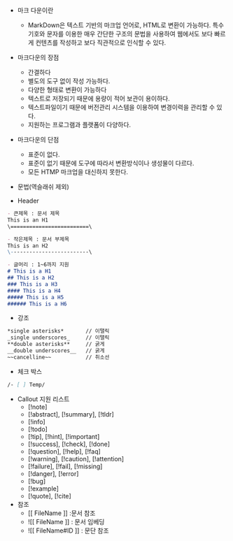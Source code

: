 - 마크 다운이란
	- MarkDown은 텍스트 기반의 마크업 언어로, HTML로 변환이 가능하다. 특수기호와 문자를 이용한 매우 간단한 구조의 문법을 사용하여 웹에서도 보다 빠르게 컨텐츠를 작성하고 보다 직관적으로 인식할 수 있다.
- 마크다운의 장점
	- 간결하다
	- 별도의 도구 없이 작성 가능하다.
	- 다양한 형태로 변환이 가능하다
	- 텍스트로 저장되기 때문에 용량이 적어 보관이 용이하다.
	- 텍스트파일이기 때문에 버전관리 시스템을 이용하여 변경이력을 관리할 수 있다.
	- 지원하는 프로그램과 플랫폼이 다양하다.
- 마크다운의 단점
	- 표준이 없다.
	- 표준이 없기 때문에 도구에 따라서 변환방식이나 생성물이 다르다.
	- 모든 HTMP 마크업을 대신하지 못한다.

- 문법(역슬래쉬 제외)
- Header
```MarkDown
- 큰제목 : 문서 제목
This is an H1
\=========================\

- 작은제목 : 문서 부제목
This is an H2
\-------------------------\

- 글머리 : 1~6까지 지원
# This is a H1
## This is a H2
### This is a H3
#### This is a H4
##### This is a H5
###### This is a H6
```
- 강조
```MarkDown
*single asterisks*       // 이탤릭
_single underscores_     // 이탤릭
**double asterisks**     // 굵게
__double underscores__   // 굵게
~~cancelline~~           // 취소선
```
- 체크 박스
```MarkDown
/- [ ] Temp/
```
- Callout 지원 리스트
	- [!note]
	- [!abstract], [!summary], [!tldr]
	- [!info]
	- [!todo]
	- [!tip], [!hint], [!important]
	- [!success], [!check], [!done]
	- [!question], [!help], [!faq]
	- [!warning], [!caution], [!attention]
	- [!failure], [!fail], [!missing]
	- [!danger], [!error]
	- [!bug]
	- [!example]
	- [!quote], [!cite]
- 참조
	- \[\[ FileName ]] :문서 참조
	- \!\[\[ FileName ]] : 문서 임베딩
	- \!\[\[ FileName#ID ]] : 문단 참조